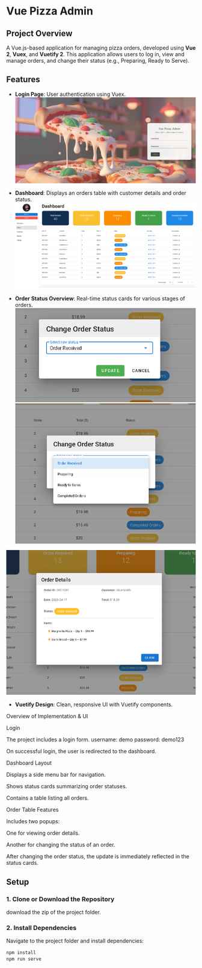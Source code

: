 # Vue Pizza Admin

## Project Overview

A Vue.js-based application for managing pizza orders, developed using **Vue 2**, **Vuex**, and **Vuetify 2**. This application allows users to log in, view and manage orders, and change their status (e.g., Preparing, Ready to Serve).

## Features

- **Login Page**: User authentication using Vuex.
  ![Alt text](image.png)

- **Dashboard**: Displays an orders table with customer details and order status.
  ![Alt text](image-2.png)
- **Order Status Overview**: Real-time status cards for various stages of orders.
  ![Alt text](image-3.png)
  ![Alt text](image-4.png)

![Alt text](image-5.png)

- **Vuetify Design**: Clean, responsive UI with Vuetify components.

Overview of Implementation & UI

Login

The project includes a login form.
username: demo
password: demo123

On successful login, the user is redirected to the dashboard.

Dashboard Layout

Displays a side menu bar for navigation.

Shows status cards summarizing order statuses.

Contains a table listing all orders.

Order Table Features

Includes two popups:

One for viewing order details.

Another for changing the status of an order.

After changing the order status, the update is immediately reflected in the status cards.

## Setup

### 1. Clone or Download the Repository

download the zip of the project folder.

### 2. Install Dependencies

Navigate to the project folder and install dependencies:

```bash
npm install
npm run serve

```
